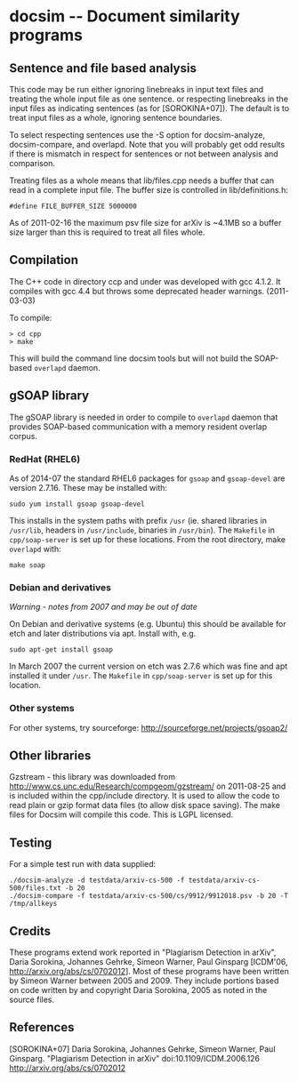 # docsim -- Document similarity programs

## Sentence and file based analysis

This code may be run either ignoring linebreaks in input text files and 
treating the whole input file as one sentence. or respecting linebreaks 
in the input files as indicating sentences (as for [SOROKINA+07]). The 
default is to treat input files as a whole, ignoring sentence 
boundaries.

To select respecting sentences use the -S option for docsim-analyze, 
docsim-compare, and overlapd. Note that you will probably get odd 
results if there is mismatch in respect for sentences or not between 
analysis and comparison.

Treating files as a whole means that lib/files.cpp needs a buffer that
can read in a complete input file. The buffer size is controlled in
lib/definitions.h:

```
#define FILE_BUFFER_SIZE 5000000
```

As of 2011-02-16 the maximum psv file size for arXiv is ~4.1MB so a 
buffer size larger than this is required to treat all files whole.

## Compilation

The C++ code in directory ccp and under was developed with gcc 4.1.2.
It compiles with gcc 4.4 but throws some deprecated header warnings. 
(2011-03-03)

To compile:

```
> cd cpp
> make
```

This will build the command line docsim tools but will not build
the SOAP-based `overlapd` daemon.

## gSOAP library

The gSOAP library is needed in order to compile to `overlapd` 
daemon that provides SOAP-based communication with a memory resident 
overlap corpus.

### RedHat (RHEL6)

As of 2014-07 the standard RHEL6 packages for `gsoap` and `gsoap-devel`
are version 2.7.16. These may be installed with:

```
sudo yum install gsoap gsoap-devel
```

This installs in the system paths with prefix `/usr` (ie. shared 
libraries in `/usr/lib`, headers in `/usr/include`, binaries in
`/usr/bin`). The `Makefile` in `cpp/soap-server` is set up for these
locations. From the root directory, make `overlapd` with:

```
make soap
```

### Debian and derivatives

*Warning - notes from 2007 and may be out of date*

On Debian and derivative systems (e.g. Ubuntu) this should be
available for etch and later distributions via apt. Install with, e.g.

```
sudo apt-get install gsoap
```

In March 2007 the current version on etch was 2.7.6 which was fine and
apt installed it under `/usr`. The `Makefile` in `cpp/soap-server` 
is set up for this location.

### Other systems

For other systems, try sourceforge:
<http://sourceforge.net/projects/gsoap2/>


## Other libraries

Gzstream - this library was downloaded from 
<http://www.cs.unc.edu/Research/compgeom/gzstream/>
on 2011-08-25 and is included within the cpp/include directory. It is 
used to allow the code to read plain or gzip format data files (to allow 
disk space saving). The make files for Docsim will compile this code.
This is LGPL licensed.


## Testing

For a simple test run with data supplied:

```
./docsim-analyze -d testdata/arxiv-cs-500 -f testdata/arxiv-cs-500/files.txt -b 20
./docsim-compare -f testdata/arxiv-cs-500/cs/9912/9912018.psv -b 20 -T /tmp/allkeys
```


## Credits

These programs extend work reported in "Plagiarism Detection in
arXiv", Daria Sorokina, Johannes Gehrke, Simeon Warner, Paul Ginsparg
[ICDM'06, <http://arxiv.org/abs/cs/0702012>]. Most of these programs
have been written by Simeon Warner between 2005 and 2009. They include
portions based on code written by and copyright Daria Sorokina, 2005
as noted in the source files.


## References

[SOROKINA+07] Daria Sorokina, Johannes Gehrke, Simeon Warner, Paul
Ginsparg. "Plagiarism Detection in arXiv" doi:10.1109/ICDM.2006.126
<http://arxiv.org/abs/cs/0702012>
